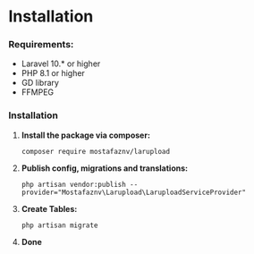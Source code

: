 # Installation

### Requirements:

* Laravel 10.\* or higher
* PHP 8.1 or higher
* GD library
* FFMPEG



### Installation

1.  **Install the package via composer:**

    ```shell
    composer require mostafaznv/larupload
    ```
2.  **Publish config, migrations and translations:**

    ```shell
    php artisan vendor:publish --provider="Mostafaznv\Larupload\LaruploadServiceProvider"
    ```
3.  **Create Tables:**

    ```shell
    php artisan migrate
    ```
4. **Done**

